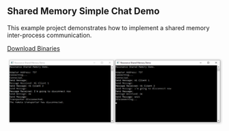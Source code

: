 ## Shared Memory Simple Chat Demo

This example project demonstrates how to implement a shared memory inter-process communication.

[Download Binaries](https://sirilix.blob.core.windows.net/resonance/demos/Resonance%20Shared%20Memory%20Demo.zip)

![alt tag](https://github.com/royben/Resonance/blob/dev/source/Examples/SharedMemory/preview.png?raw=true)
